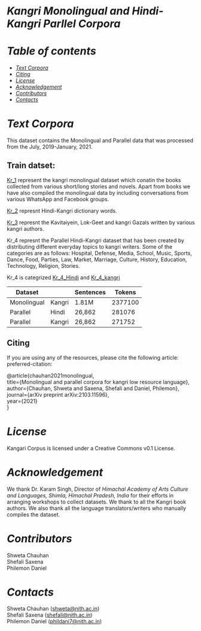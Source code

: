 
# _Kangri Monolingual and Hindi-Kangri Parllel Corpora_

# _Table of contents_
 - [_Text Corpora_](#--text-corpora--) 
 - [_Citing_](#--citing--) 
 - [_License_](#--license--) 
 - [_Acknowledgement_](#--acknowledgement--)
 - [_Contributors_](#--contributors--) 
 - [_Contacts_](#--contacts--) 

# _Text Corpora_
This dataset contains the Monolingual and Parallel data that was processed from the July, 2019-January, 2021. 

## Train datset:
[Kr_1](https://raw.githubusercontent.com/chauhanshweta/Kangri_corpus/main/train%20dataset/Kr_1.txt?token=GHSAT0AAAAAABR3RKKGYJCC3L6UWXLRDE4WYQ7AG7Q) represent the kangri monolingual dataset which conatin the books collected from various short/long stories and novels. Apart from books we have also compiled the monolingual data by including conversations from various WhatsApp and Facebook groups. 

[Kr_2](https://raw.githubusercontent.com/chauhanshweta/Kangri_corpus/main/train%20dataset/Kr_2.txt?token=GHSAT0AAAAAABR3RKKHLKZINUWI4UL7GT3OYQ7AKTA) represnt Hindi-Kangri dictionary words.

[Kr_3](https://raw.githubusercontent.com/chauhanshweta/Kangri_corpus/main/train%20dataset/Kr_3.txt?token=GHSAT0AAAAAABR3RKKGKDVS7MH7PBRDOURIYQ7AJ7Q) represnt the Kavitaiyein, Lok-Geet and kangri Gazals written by various kangri authors.

Kr_4 represnt the Parallel Hindi-Kangri dataset that has been created by distributing different everyday topics to kangri writers. Some of the categories are as follows: Hospital, Defense, Media, School, Music, Sports, Dance, Food, Parties, Law, Market, Marriage, Culture, History, Education, Technology, Religion, Stories.

Kr_4 is categrized [Kr_4_Hindi](https://raw.githubusercontent.com/chauhanshweta/Kangri_corpus/main/train%20dataset/Kr_4_Hindi.txt?token=GHSAT0AAAAAABR3RKKHNSRBNKKMZ2FRH7KGYQ7AOEA) and [Kr_4_kangri](https://raw.githubusercontent.com/chauhanshweta/Kangri_corpus/main/train%20dataset/Kr_4_kangri.txt?token=GHSAT0AAAAAABR3RKKHDENJJIDHF3YVFHTEYQ7AOFQ)

Dataset |  | Sentences | Tokens  
--------| ----- | ------- | ------ 
Monolingual | Kangri | 1.81M | 2377100 
Parallel | Hindi | 26,862 | 281076 
Parallel | Kangri | 26,862 | 271752 


## Citing

If you are using any of the resources, please cite the following article: preferred-citation:

@article{chauhan2021monolingual, </br>
title={Monolingual and parallel corpora for kangri low resource language}, </br>
author={Chauhan, Shweta and Saxena, Shefali and Daniel, Philemon}, </br>
journal={arXiv preprint arXiv:2103.11596}, </br>
year={2021} </br>
}

# _License_
Kangari Corpus is licensed under a Creative Commons v0.1 License.

# _Acknowledgement_
We thank Dr. Karam Singh, Director of *Himachal Academy of Arts Culture and Languages, Shimla, Himachal Pradesh, India* for their efforts in arranging workshops to collect datasets. We thank to all the Kangri book authors. We also thank all the language translators/writers who manually compiles the dataset.

# _Contributors_
Shweta Chauhan </br>
Shefali Saxena </br>
Philemon Daniel </br>

# _Contacts_
Shweta Chauhan (shweta@nith.ac.in) </br>
Shefali Saxena (shefali@nith.ac.in) </br>
Philemon Daniel (phildani7@nith.ac.in) </br>
